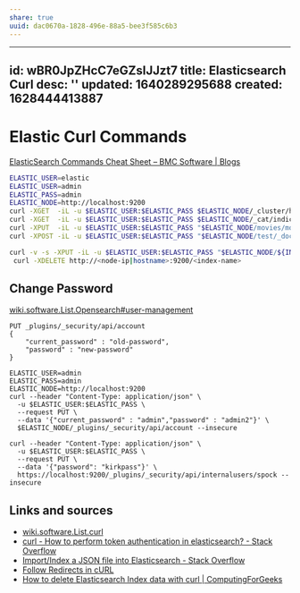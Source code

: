 ```yaml
---
share: true
uuid: dac0670a-1828-496e-88a5-bee3f585c6b3
---
```

---
id: wBR0JpZHcC7eGZsIJJzt7
title: Elasticsearch Curl
desc: ''
updated: 1640289295688
created: 1628444413887
---


# Elastic Curl Commands

[ElasticSearch Commands Cheat Sheet – BMC Software | Blogs](https://www.bmc.com/blogs/elasticsearch-commands/)

``` bash
ELASTIC_USER=elastic
ELASTIC_USER=admin
ELASTIC_PASS=admin
ELASTIC_NODE=http://localhost:9200
curl -XGET  -iL -u $ELASTIC_USER:$ELASTIC_PASS $ELASTIC_NODE/_cluster/health?pretty --insecure
curl -XGET  -iL -u $ELASTIC_USER:$ELASTIC_PASS $ELASTIC_NODE/_cat/indices/*?v&s=index --insecure 
curl -XPUT  -iL -u $ELASTIC_USER:$ELASTIC_PASS "$ELASTIC_NODE/movies/movie/1" -d''
curl -XPOST -iL -u $ELASTIC_USER:$ELASTIC_PASS "$ELASTIC_NODE/test/_doc/1" -d @lane.json
```

``` bash
curl -v -s -XPUT -iL -u $ELASTIC_USER:$ELASTIC_PASS "$ELASTIC_NODE/${INDEX_NAME}?pretty"
 curl -XDELETE http://<node-ip|hostname>:9200/<index-name>
```


## Change Password

[wiki.software.List.Opensearch#user-management](/undefined)


```
PUT _plugins/_security/api/account
{
    "current_password" : "old-password",
    "password" : "new-password"
}
```
```
ELASTIC_USER=admin
ELASTIC_PASS=admin
ELASTIC_NODE=http://localhost:9200
curl --header "Content-Type: application/json" \
  -u $ELASTIC_USER:$ELASTIC_PASS \
  --request PUT \
  --data '{"current_password" : "admin","password" : "admin2"}' \
  $ELASTIC_NODE/_plugins/_security/api/account --insecure

curl --header "Content-Type: application/json" \
  -u $ELASTIC_USER:$ELASTIC_PASS \
  --request PUT \
  --data '{"password": "kirkpass"}' \
  https://localhost:9200/_plugins/_security/api/internalusers/spock --insecure
```


## Links and sources

* [wiki.software.List.curl](/undefined)
* [curl - How to perform token authentication in elasticsearch? - Stack Overflow](https://stackoverflow.com/questions/45530480/how-to-perform-token-authentication-in-elasticsearch)
* [Import/Index a JSON file into Elasticsearch - Stack Overflow](https://stackoverflow.com/questions/15936616/import-index-a-json-file-into-elasticsearch)
* [Follow Redirects in cURL](https://stackabuse.com/follow-redirects-in-curl/)
* [How to delete Elasticsearch Index data with curl | ComputingForGeeks](https://computingforgeeks.com/easy-way-to-delete-elasticsearch-index-data/)
